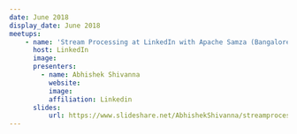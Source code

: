 ```yaml
---
date: June 2018
display_date: June 2018
meetups:
    - name: 'Stream Processing at LinkedIn with Apache Samza (Bangalore Kafka Group Meetup)'
      host: LinkedIn
      image: 
      presenters:
        - name: Abhishek Shivanna
          website: 
          image:
          affiliation: Linkedin
      slides:
          url: https://www.slideshare.net/AbhishekShivanna/streamprocessingatlinkedinwithapachesamza-105630048
---
```

<!--
   Licensed to the Apache Software Foundation (ASF) under one or more
   contributor license agreements.  See the NOTICE file distributed with
   this work for additional information regarding copyright ownership.
   The ASF licenses this file to You under the Apache License, Version 2.0
   (the "License"); you may not use this file except in compliance with
   the License.  You may obtain a copy of the License at

       http://www.apache.org/licenses/LICENSE-2.0

   Unless required by applicable law or agreed to in writing, software
   distributed under the License is distributed on an "AS IS" BASIS,
   WITHOUT WARRANTIES OR CONDITIONS OF ANY KIND, either express or implied.
   See the License for the specific language governing permissions and
   limitations under the License.
-->